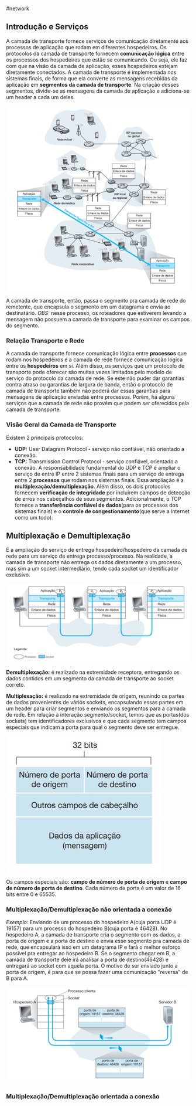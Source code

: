 #network
## Introdução e Serviços
A camada de transporte fornece serviços de comunicação diretamente aos processos de aplicação que rodam em diferentes hospedeiros. Os protocolos da camada de transporte fornecem **comunicação lógica** entre os processos dos hospedeiros que estão se comunicando. Ou seja, ele faz com que na visão da camada de aplicação, esses hospedeiros estejam diretamente conectados.
A camada de transporte é implementada nos sistemas finais, de forma que ela converte as mensagens recebidas da aplicação em **segmentos da camada de transporte**. Na criação desses segmentos, divide-se as mensagens da camada de aplicação e adiciona-se um header a cada um deles.

![](/_assets/Pasted%20image%2020230114115723.png)

A camada de transporte, então, passa o segmento pra camada de rede do remetente, que encapsula o segmento em um datagrama e envia ao destinatário.
*OBS:* nesse processo, os roteadores que estiverem levando a mensagem não possuem a camada de transporte para examinar os campos do segmento.

### Relação Transporte e Rede
A camada de transporte fornece comunicação lógica entre **processos** que rodam nos hospedeiros e a camada de rede fornece comunicação lógica entre os **hospedeiros** em si.
Além disso, os serviços que um protocolo de transporte pode oferecer são muitas vezes limitados pelo modelo de serviço do protocolo da camada de rede. Se este não puder dar garantias contra atraso ou garantias de largura de banda, então o protocolo de camada de transporte também não poderá dar essas garantias para mensagens de aplicação enviadas entre processos. Porém, há alguns serviços que a camada de rede não provém que podem ser oferecidos pela camada de transporte.

### Visão Geral da Camada de Transporte
Existem 2 principais protocolos:
- **UDP:** User Datagram Protocol - serviço não confiável, não orientado a conexão.
- **TCP:** Transmission Control Protocol - serviço confiável, orientado a conexão.
A responsabilidade fundamental do UDP e TCP é ampliar o serviço de entre IP entre 2 sistemas finais para um serviço de entrega entre 2 **processos** que rodam nos sistemas finais. Essa ampliação é a **multiplexação/demultiplexação**.
Além disso, os dois protocolos fornecem **verificação de integridade** por incluirem campos de detecção de erros nos cabeçalhos de seus segmentos.
Adicionalmente, o TCP fornece a **transferência confiável de dados**(para os processos dos sistemas finais) e o **controle de congestionamento**(que serve a Internet como um todo).

## Multiplexação e Demultiplexação
É a ampliação do serviço de entrega hospedeiro/hospedeiro da camada de rede para um serviço de entrega processo/processo.
Na realidade, a camada de transporte não entrega os dados diretamente a um processo, mas sim a um socket intermediário, tendo cada socket um identificador exclusivo.

![](/_assets/Pasted%20image%2020230114125738.png)

**Demultiplexação:** é realizado na extremidade receptora, entregando os dados contidos em um segmento da camada de transporte ao socket correto.

**Multiplexação:** é realizado na extremidade de origem, reunindo os partes de dados provenientes de vários sockets, encapsulando essas partes em um header para criar segmentos e enviando os segmentos para a camada de rede.
Em relação à interação segmento/socket, temos que as portas(dos sockets) tem identificadores exclusivos e que cada segmento tem campos especiais que indicam a porta para qual o segmento deve ser entregue.

![](/_assets/Pasted%20image%2020230114131525.png)

Os campos especiais são: **campo de número de porta de origem** e **campo de número de porta de destino**. Cada número de porta é um valor de 16 bits entre 0 e 65535.
### Multiplexação/Demultiplexação não orientada a conexão
*Exemplo:* Enviando de um processo do hospedeiro A(cuja porta UDP é 19157) para um processo do hospedeiro B(cuja porta é 46428). No hospedeiro A, a camada de transporte cria o segmento com os dados, a porta de origem e a porta de destino e envia esse segmento pra camada de rede, que encapsulará isso em um datagrama IP e fará o melhor esforço possível pra entregar ao hospedeiro B.
Se o segmento chegar em B, a camada de transporte dele irá analisar a porta de destino(46428) e entregará ao socket com aquela porta.
O motivo de ser enviado junto a porta de origem, é para que se possa fazer uma comunicação "reversa" de B para A.

![](/_assets/Pasted%20image%2020230114133852.png)

### Multiplexação/Demultiplexação orientada a conexão
